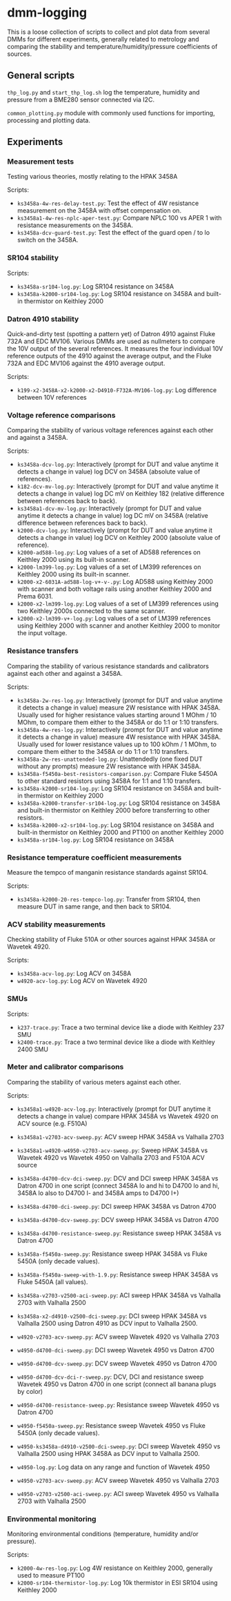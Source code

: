# dmm-logging

This is a loose collection of scripts to collect and plot data from several DMMs for different experiments, generally related to metrology and comparing the stability and temperature/humidity/pressure coefficients of sources.

## General scripts

`thp_log.py` and `start_thp_log.sh` log the temperature, humidity and pressure from a BME280 sensor connected via I2C.

`common_plotting.py` module with commonly used functions for importing, processing and plotting data.

## Experiments

### Measurement tests

Testing various theories, mostly relating to the HPAK 3458A

Scripts:
* `ks3458a-4w-res-delay-test.py`: Test the effect of 4W resistance measurement on the 3458A with offset compensation on.
* `ks3458a1-4w-res-nplc-aper-test.py`: Compare NPLC 100 vs APER 1 with resistance measurements on the 3458A.
* `ks3458a-dcv-guard-test.py`: Test the effect of the guard open / to lo switch on the 3458A.

### SR104 stability

Scripts:
* `ks3458a-sr104-log.py`: Log SR104 resistance on 3458A
* `ks3458a-k2000-sr104-log.py`: Log SR104 resistance on 3458A and built-in thermistor on Keithley 2000

### Datron 4910 stability

Quick-and-dirty test (spotting a pattern yet) of Datron 4910 against Fluke 732A and EDC MV106. Various DMMs are used as nullmeters to compare the 10V output of the several references. It measures the four individual 10V reference outputs of the 4910 against the average output, and the Fluke 732A and EDC MV106 against the 4910 average output.

Scripts:
* `k199-x2-3458A-x2-k2000-x2-D4910-F732A-MV106-log.py`: Log difference between 10V references

### Voltage reference comparisons

Comparing the stability of various voltage references against each other and against a 3458A.

Scripts:
* `ks3458a-dcv-log.py`: Interactively (prompt for DUT and value anytime it detects a change in value) log DCV on 3458A (absolute value of references).
* `k182-dcv-mv-log.py`: Interactively (prompt for DUT and value anytime it detects a change in value) log DC mV on Keithley 182 (relative difference between references back to back).
* `ks3458a1-dcv-mv-log.py`: Interactively (prompt for DUT and value anytime it detects a change in value) log DC mV on 3458A (relative difference between references back to back).
* `k2000-dcv-log.py`: Interactively (prompt for DUT and value anytime it detects a change in value) log DCV on Keithley 2000 (absolute value of reference).
* `k2000-ad588-log.py`: Log values of a set of AD588 references on Keithley 2000 using its built-in scanner.
* `k2000-lm399-log.py`: Log values of a set of LM399 references on Keithley 2000 using its built-in scanner.
* `k2000-x2-6031A-ad588-log-v+-v-.py`: Log AD588 using Keithley 2000 with scanner and both voltage rails using another Keithley 2000 and Prema 6031.
* `k2000-x2-lm399-log.py`: Log values of a set of LM399 references using two Keithley 2000s connected to the same scanner.
* `k2000-x2-lm399-v+-log.py`: Log values of a set of LM399 references using Keithley 2000 with scanner and another Keithley 2000 to monitor the input voltage.

### Resistance transfers

Comparing the stability of various resistance standards and calibrators against each other and against a 3458A.

Scripts:
* `ks3458a-2w-res-log.py`: Interactively (prompt for DUT and value anytime it detects a change in value) measure 2W resistance with HPAK 3458A. Usually used for higher resistance values starting around 1 MOhm / 10 MOhm, to compare them either to the 3458A or do 1:1 or 1:10 transfers.
* `ks3458a-4w-res-log.py`: Interactively (prompt for DUT and value anytime it detects a change in value) measure 4W resistance with HPAK 3458A. Usually used for lower resistance values up to 100 kOhm / 1 MOhm, to compare them either to the 3458A or do 1:1 or 1:10 transfers.
* `ks3458a-2w-res-unattended-log.py`: Unattendedly (one fixed DUT without any prompts) measure 2W resistance with HPAK 3458A.
* `ks3458a-f5450a-best-resistors-comparison.py`: Compare Fluke 5450A to other standard resistors using 3458A for 1:1 and 1:10 transfers.
* `ks3458a-k2000-sr104-log.py`: Log SR104 resistance on 3458A and built-in thermistor on Keithley 2000
* `ks3458a-k2000-transfer-sr104-log.py`: Log SR104 resistance on 3458A and built-in thermistor on Keithley 2000 before transferring to other resistors.
* `ks3458a-k2000-x2-sr104-log.py`: Log SR104 resistance on 3458A and built-in thermistor on Keithley 2000 and PT100 on another Keithley 2000
* `ks3458a-sr104-log.py`: Log SR104 resistance on 3458A

### Resistance temperature coefficient measurements

Measure the tempco of manganin resistance standards against SR104.

Scripts:
* `ks3458a-k2000-20-res-tempco-log.py`: Transfer from SR104, then measure DUT in same range, and then back to SR104.

### ACV stability measurements

Checking stability of Fluke 510A or other sources against HPAK 3458A or Wavetek 4920.

Scripts:
* `ks3458a-acv-log.py`: Log ACV on 3458A
* `w4920-acv-log.py`: Log ACV on Wavetek 4920

### SMUs

Scripts:
* `k237-trace.py`: Trace a two terminal device like a diode with Keithley 237 SMU
* `k2400-trace.py`: Trace a two terminal device like a diode with Keithley 2400 SMU

### Meter and calibrator comparisons

Comparing the stability of various meters against each other.

Scripts:
* `ks3458a1-w4920-acv-log.py`: Interactively (prompt for DUT anytime it detects a change in value) compare HPAK 3458A vs Wavetek 4920 on ACV source (e.g. F510A)

* `ks3458a1-v2703-acv-sweep.py`: ACV sweep HPAK 3458A vs Valhalla 2703
* `ks3458a1-w4920-w4950-v2703-acv-sweep.py`: Sweep HPAK 3458A vs Wavetek 4920 vs Wavetek 4950 on Valhalla 2703 and F510A ACV source
* `ks3458a-d4700-dcv-dci-sweep.py`: DCV and DCI sweep HPAK 3458A vs Datron 4700 in one script (connect 3458A lo and hi to D4700 lo and hi, 3458A lo also to D4700 I- and 3458A amps to D4700 I+)
* `ks3458a-d4700-dci-sweep.py`: DCI sweep HPAK 3458A vs Datron 4700
* `ks3458a-d4700-dcv-sweep.py`: DCV sweep HPAK 3458A vs Datron 4700
* `ks3458a-d4700-resistance-sweep.py`: Resistance sweep HPAK 3458A vs Datron 4700
* `ks3458a-f5450a-sweep.py`: Resistance sweep HPAK 3458A vs Fluke 5450A (only decade values).
* `ks3458a-f5450a-sweep-with-1.9.py`: Resistance sweep HPAK 3458A vs Fluke 5450A (all values).
* `ks3458a-v2703-v2500-aci-sweep.py`: ACI sweep HPAK 3458A vs Valhalla 2703 with Valhalla 2500
* `ks3458a-x2-d4910-v2500-dci-sweep.py`: DCI sweep HPAK 3458A vs Valhalla 2500 using Datron 4910 as DCV input to Valhalla 2500.
* `w4920-v2703-acv-sweep.py`: ACV sweep Wavetek 4920 vs Valhalla 2703
* `w4950-d4700-dci-sweep.py`: DCI sweep Wavetek 4950 vs Datron 4700
* `w4950-d4700-dcv-sweep.py`: DCV sweep Wavetek 4950 vs Datron 4700
* `w4950-d4700-dcv-dci-r-sweep.py`: DCV, DCI and resistance sweep Wavetek 4950 vs Datron 4700 in one script (connect all banana plugs by color)
* `w4950-d4700-resistance-sweep.py`: Resistance sweep Wavetek 4950 vs Datron 4700
* `w4950-f5450a-sweep.py`: Resistance sweep Wavetek 4950 vs Fluke 5450A (only decade values).
* `w4950-ks3458a-d4910-v2500-dci-sweep.py`: DCI sweep Wavetek 4950 vs Valhalla 2500 using HPAK 3458A as DCV input to Valhalla 2500.
* `w4950-log.py`: Log data on any range and function of Wavetek 4950
* `w4950-v2703-acv-sweep.py`: ACV sweep Wavetek 4950 vs Valhalla 2703
* `w4950-v2703-v2500-aci-sweep.py`: ACI sweep Wavetek 4950 vs Valhalla 2703 with Valhalla 2500

### Environmental monitoring

Monitoring environmental conditions (temperature, humidity and/or pressure).

Scripts:
* `k2000-4w-res-log.py`: Log 4W resistance on Keithley 2000, generally used to measure PT100
* `k2000-sr104-thermistor-log.py`: Log 10k thermistor in ESI SR104 using Keithley 2000